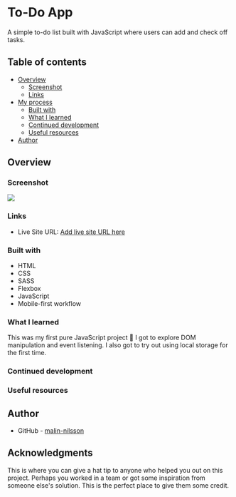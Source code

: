 # To-Do App

A simple to-do list built with JavaScript where users can add and check off tasks.

## Table of contents

- [Overview](#overview)
  - [Screenshot](#screenshot)
  - [Links](#links)
- [My process](#my-process)
  - [Built with](#built-with)
  - [What I learned](#what-i-learned)
  - [Continued development](#continued-development)
  - [Useful resources](#useful-resources)
- [Author](#author)

## Overview

### Screenshot

![](./screenshot.jpg)

### Links

- Live Site URL: [Add live site URL here](https://your-live-site-url.com)

### Built with

- HTML
- CSS 
- SASS
- Flexbox
- JavaScript
- Mobile-first workflow

### What I learned
This was my first pure JavaScript project 🙌 I got to explore DOM manipulation and event listening. I also got to try out using local storage for the first time.

### Continued development


### Useful resources


## Author

- GitHub - [malin-nilsson](https://github.com/malin-nilsson)

## Acknowledgments

This is where you can give a hat tip to anyone who helped you out on this project. Perhaps you worked in a team or got some inspiration from someone else's solution. This is the perfect place to give them some credit.

